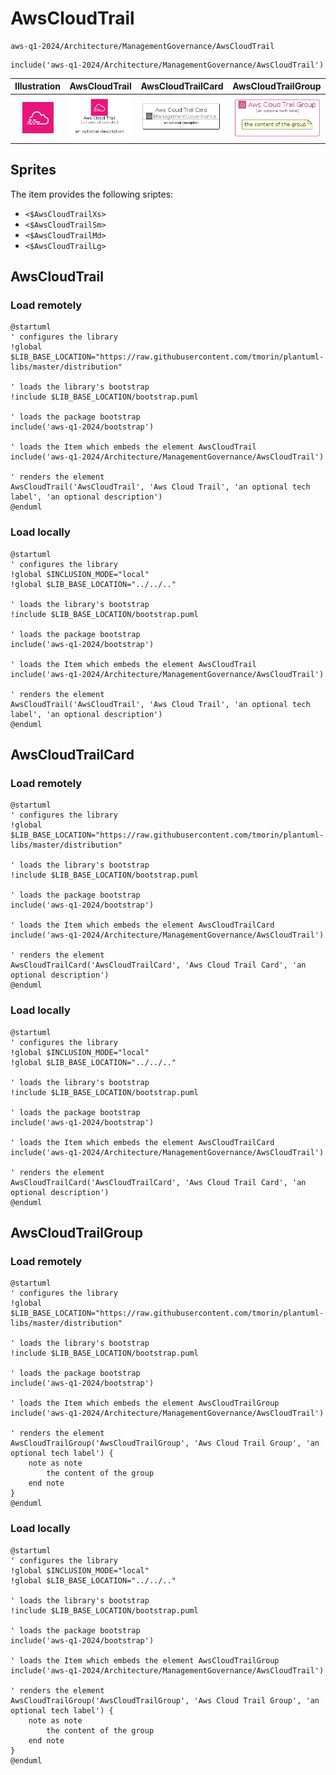 # AwsCloudTrail


```text
aws-q1-2024/Architecture/ManagementGovernance/AwsCloudTrail
```

```text
include('aws-q1-2024/Architecture/ManagementGovernance/AwsCloudTrail')
```



| Illustration | AwsCloudTrail | AwsCloudTrailCard | AwsCloudTrailGroup |
| :---: | :---: | :---: | :---: |
| ![illustration for Illustration](../../../aws-q1-2024/Architecture/ManagementGovernance/AwsCloudTrail.png) | ![illustration for AwsCloudTrail](../../../aws-q1-2024/Architecture/ManagementGovernance/AwsCloudTrail.Local.png) | ![illustration for AwsCloudTrailCard](../../../aws-q1-2024/Architecture/ManagementGovernance/AwsCloudTrailCard.Local.png) | ![illustration for AwsCloudTrailGroup](../../../aws-q1-2024/Architecture/ManagementGovernance/AwsCloudTrailGroup.Local.png) |



## Sprites
The item provides the following sriptes:

- `<$AwsCloudTrailXs>`
- `<$AwsCloudTrailSm>`
- `<$AwsCloudTrailMd>`
- `<$AwsCloudTrailLg>`





## AwsCloudTrail

### Load remotely
```plantuml
@startuml
' configures the library
!global $LIB_BASE_LOCATION="https://raw.githubusercontent.com/tmorin/plantuml-libs/master/distribution"

' loads the library's bootstrap
!include $LIB_BASE_LOCATION/bootstrap.puml

' loads the package bootstrap
include('aws-q1-2024/bootstrap')

' loads the Item which embeds the element AwsCloudTrail
include('aws-q1-2024/Architecture/ManagementGovernance/AwsCloudTrail')

' renders the element
AwsCloudTrail('AwsCloudTrail', 'Aws Cloud Trail', 'an optional tech label', 'an optional description')
@enduml
```

### Load locally
```plantuml
@startuml
' configures the library
!global $INCLUSION_MODE="local"
!global $LIB_BASE_LOCATION="../../.."

' loads the library's bootstrap
!include $LIB_BASE_LOCATION/bootstrap.puml

' loads the package bootstrap
include('aws-q1-2024/bootstrap')

' loads the Item which embeds the element AwsCloudTrail
include('aws-q1-2024/Architecture/ManagementGovernance/AwsCloudTrail')

' renders the element
AwsCloudTrail('AwsCloudTrail', 'Aws Cloud Trail', 'an optional tech label', 'an optional description')
@enduml
```

## AwsCloudTrailCard

### Load remotely
```plantuml
@startuml
' configures the library
!global $LIB_BASE_LOCATION="https://raw.githubusercontent.com/tmorin/plantuml-libs/master/distribution"

' loads the library's bootstrap
!include $LIB_BASE_LOCATION/bootstrap.puml

' loads the package bootstrap
include('aws-q1-2024/bootstrap')

' loads the Item which embeds the element AwsCloudTrailCard
include('aws-q1-2024/Architecture/ManagementGovernance/AwsCloudTrail')

' renders the element
AwsCloudTrailCard('AwsCloudTrailCard', 'Aws Cloud Trail Card', 'an optional description')
@enduml
```

### Load locally
```plantuml
@startuml
' configures the library
!global $INCLUSION_MODE="local"
!global $LIB_BASE_LOCATION="../../.."

' loads the library's bootstrap
!include $LIB_BASE_LOCATION/bootstrap.puml

' loads the package bootstrap
include('aws-q1-2024/bootstrap')

' loads the Item which embeds the element AwsCloudTrailCard
include('aws-q1-2024/Architecture/ManagementGovernance/AwsCloudTrail')

' renders the element
AwsCloudTrailCard('AwsCloudTrailCard', 'Aws Cloud Trail Card', 'an optional description')
@enduml
```

## AwsCloudTrailGroup

### Load remotely
```plantuml
@startuml
' configures the library
!global $LIB_BASE_LOCATION="https://raw.githubusercontent.com/tmorin/plantuml-libs/master/distribution"

' loads the library's bootstrap
!include $LIB_BASE_LOCATION/bootstrap.puml

' loads the package bootstrap
include('aws-q1-2024/bootstrap')

' loads the Item which embeds the element AwsCloudTrailGroup
include('aws-q1-2024/Architecture/ManagementGovernance/AwsCloudTrail')

' renders the element
AwsCloudTrailGroup('AwsCloudTrailGroup', 'Aws Cloud Trail Group', 'an optional tech label') {
    note as note
        the content of the group
    end note
}
@enduml
```

### Load locally
```plantuml
@startuml
' configures the library
!global $INCLUSION_MODE="local"
!global $LIB_BASE_LOCATION="../../.."

' loads the library's bootstrap
!include $LIB_BASE_LOCATION/bootstrap.puml

' loads the package bootstrap
include('aws-q1-2024/bootstrap')

' loads the Item which embeds the element AwsCloudTrailGroup
include('aws-q1-2024/Architecture/ManagementGovernance/AwsCloudTrail')

' renders the element
AwsCloudTrailGroup('AwsCloudTrailGroup', 'Aws Cloud Trail Group', 'an optional tech label') {
    note as note
        the content of the group
    end note
}
@enduml
```

